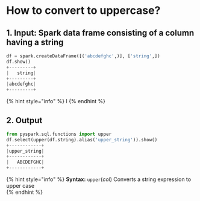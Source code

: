# How to convert to uppercase?



## 1.  Input:  Spark data frame consisting of a column having a string

```python
df = spark.createDataFrame([('abcdefghc',)], ['string',])
df.show()
+---------+
|   string|
+---------+
|abcdefghc|
+---------+
```

{% hint style="info" %}
I
{% endhint %}

## 2.  Output

```python
from pyspark.sql.functions import upper
df.select(upper(df.string).alias('upper_string')).show()
+------------+
|upper_string|
+------------+
|   ABCDEFGHC|
+------------+
```

{% hint style="info" %}
**Syntax:**   `upper`\(_col_\)                                                                                                                                 Converts a string expression to upper case                                                                                                       
{% endhint %}

